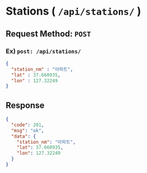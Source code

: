 # Stations ( `/api/stations/` )
## Request Method: `POST`
### Ex) `post: /api/stations/`
```json
{
  "station_nm" : "아파트",
  "lat" : 37.660935,
  "lon" : 127.32249
}
``` 
## Response
```json
{
  "code": 201,
  "msg": "ok",
  "data": {
    "station_nm": "아파트",
    "lat": 37.660935,
    "lon": 127.32249
  }
}
```
